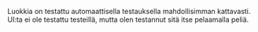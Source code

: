 Luokkia on testattu automaattisella testauksella mahdollisimman kattavasti. UI:ta ei ole testattu testeillä, mutta olen testannut sitä itse pelaamalla peliä. 

